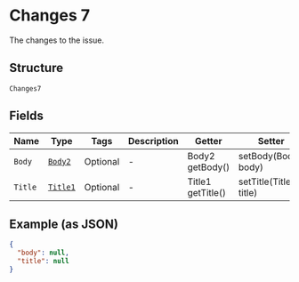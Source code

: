 
# Changes 7

The changes to the issue.

## Structure

`Changes7`

## Fields

| Name | Type | Tags | Description | Getter | Setter |
|  --- | --- | --- | --- | --- | --- |
| `Body` | [`Body2`](../../doc/models/body-2.md) | Optional | - | Body2 getBody() | setBody(Body2 body) |
| `Title` | [`Title1`](../../doc/models/title-1.md) | Optional | - | Title1 getTitle() | setTitle(Title1 title) |

## Example (as JSON)

```json
{
  "body": null,
  "title": null
}
```

